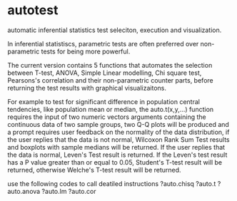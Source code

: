 # autotest
automatic inferential statistics test seleciton, execution and visualization.

In inferential statistiscs, parametric tests are often preferred over non-parametric tests for being more powerful. 

The current version contains 5 functions that automates the selection between T-test, ANOVA, Simple Linear modelling,  Chi square test, Pearsons's correlation and their non-parametric counter parts, before returning the test results with graphical visualizaitons.

For example to test for significant difference in population central tendencies, like population mean or median, the auto.t(x,y,...) function requires the input of two numeric vectors arguments containing the continuous data of two sample groups, two Q-Q plots will be produced and a prompt requires user feedback on the normality of the data distribution, if the user replies that the data is not normal, Wilcoxon Rank Sum Test results and boxplots with sample medians will be returned. If the user replies that the data is normal, Leven's Test result is returned. If the Leven's test result has a P value greater than or equal to 0.05, Student's T-test result will be returned, otherwise Welche's T-test result will be returned.

use the following codes to call deatiled instructions
?auto.chisq
?auto.t
?auto.anova
?auto.lm
?auto.cor
